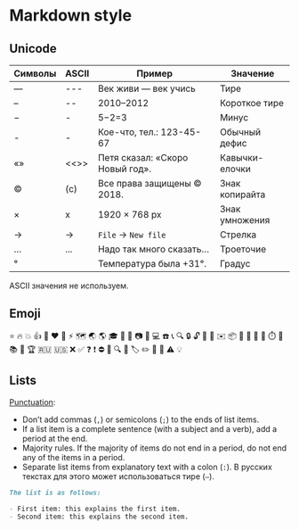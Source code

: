 # Markdown style

## Unicode

| Символы | ASCII | Пример                          | Значение       |
| ------- | ----- | ------------------------------- | -------------- |
| —       | ---   | Век живи — век учись            | Тире           |
| –       | --    | 2010–2012                       | Короткое тире  |
| −       | -     | 5−2=3                           | Минус          |
| -       | -     | Кое-что, тел.: 123-45-67        | Обычный дефис  |
| «»      | <<>>  | Петя сказал: «Скоро Новый год». | Кавычки-елочки |
| ©       | (c)   | Все права защищены © 2018.      | Знак копирайта |
| ×       | x     | 1920 × 768 px                   | Знак умножения |
| →       | ->    | `File` → `New file`             | Стрелка        |
| …       | ...   | Надо так много сказать…         | Троеточие      |
| °       |       | Температура была +31°.          | Градус         |

ASCII значения не используем.

## Emoji

⭐ 🔥 💥 👍 🔗 ❤️ 🎵 ⚡ 🗺️ 🌏 🌎 🎓 🎁 💾 📷 🎥 💻 ☎️ 📞 🔍 🔒 🔓 🔑 📧 ✉️ 📦 📁 📂 📅 📆 ⏱️ 🔔 📚 📖 🏆 🇷🇺 🇺🇸 ❌ ✅ ❓ ❗ ⛔ 🚫 🔍 🔖 🏷️ ✏️ 🔞 📝 ⚠️ 💡

## Lists

[Punctuation](https://docs.gitlab.com/ee/development/documentation/styleguide/#punctuation-1):

- Don’t add commas (`,`) or semicolons (`;`) to the ends of list items.
- If a list item is a complete sentence (with a subject and a verb), add a period at the end.
- Majority rules. If the majority of items do not end in a period, do not end any of the items in a period.
- Separate list items from explanatory text with a colon (`:`). В русских текстах для этого может использоваться тире (`—`).

```md
The list is as follows:

- First item: this explains the first item.
- Second item: this explains the second item.
```

